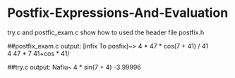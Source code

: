 # Postfix-Expressions-And-Evaluation
try.c and postfic_exam.c show how to used the header file postfix.h

##postfix_exam.c 
output:
[infix To posfix]~>  4 * 47 * cos(7 + 41) / 41              
4  47 * 7  41+cos * 41/

##try.c 
output:
Nafiu~ 4 * sin(7 + 4)
-3.99996


